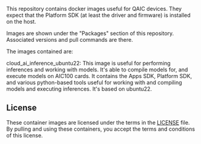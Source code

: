 This repository contains docker images useful for QAIC devices.  They expect
that the Platform SDK (at least the driver and firmware) is installed on
the host.

Images are shown under the "Packages" section of this repository.
Associated versions and pull commands are there.

The images contained are:

cloud_ai_inference_ubuntu22:
  This image is useful for performing inferences and working with models.
  It's able to compile models for, and execute models on AIC100 cards.
  It contains the Apps SDK, Platform SDK, and various python-based tools
  useful for working with and compiling models and executing inferences.
  It's based on ubuntu22.


## License
These container images are licensed under the terms in the [LICENSE](LICENSE) file.
By pulling and using these containers, you accept the terms and conditions of this license.


